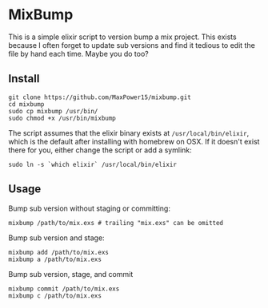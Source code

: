 # MixBump

This is a simple elixir script to version bump a mix project. This exists
because I often forget to update sub versions and find it tedious to edit the
file by hand each time. Maybe you do too?

## Install

    git clone https://github.com/MaxPower15/mixbump.git
    cd mixbump
    sudo cp mixbump /usr/bin/
    sudo chmod +x /usr/bin/mixbump

The script assumes that the elixir binary exists at `/usr/local/bin/elixir`,
which is the default after installing with homebrew on OSX. If it doesn't
exist there for you, either change the script or add a symlink:

    sudo ln -s `which elixir` /usr/local/bin/elixir

## Usage

Bump sub version without staging or committing:

    mixbump /path/to/mix.exs # trailing "mix.exs" can be omitted

Bump sub version and stage:

    mixbump add /path/to/mix.exs
    mixbump a /path/to/mix.exs

Bump sub version, stage, and commit

    mixbump commit /path/to/mix.exs
    mixbump c /path/to/mix.exs
